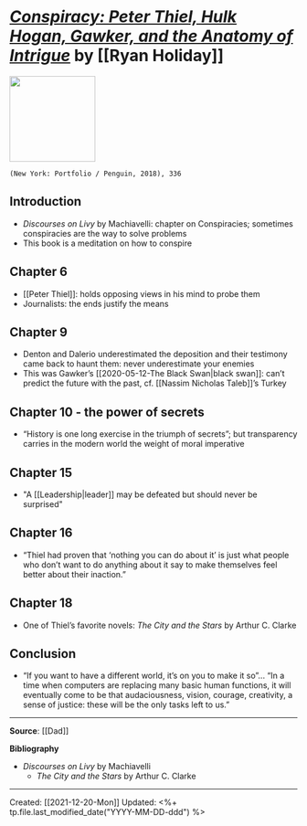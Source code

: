 
# [*Conspiracy: Peter Thiel, Hulk Hogan, Gawker, and the Anatomy of Intrigue*](https://www.penguinrandomhouse.com/books/555492/conspiracy-by-ryan-holiday/9780735217652) by [[Ryan Holiday]]

<img src="https://images3.penguinrandomhouse.com/cover/9780735217652" width=150>

`(New York: Portfolio / Penguin, 2018), 336`

## Introduction
- *Discourses on Livy* by Machiavelli: chapter on Conspiracies; sometimes conspiracies are the way to solve problems
- This book is a meditation on how to conspire

## Chapter 6
- [[Peter Thiel]]: holds opposing views in his mind to probe them
- Journalists: the ends justify the means

## Chapter 9
- Denton and Dalerio underestimated the deposition and their testimony came back to haunt them: never underestimate your enemies
- This was Gawker’s [[2020-05-12-The Black Swan|black swan]]: can’t predict the future with the past, cf. [[Nassim Nicholas Taleb]]’s Turkey

## Chapter 10 - the power of secrets
- “History is one long exercise in the triumph of secrets”; but transparency carries in the modern world the weight of moral imperative

## Chapter 15
- "A [[Leadership|leader]] may be defeated but should never be surprised"

## Chapter 16
- “Thiel had proven that ‘nothing you can do about it’ is just what people who don’t want to do anything about it say to make themselves feel better about their inaction.”


## Chapter 18
- One of Thiel’s favorite novels: *The City and the Stars* by Arthur C. Clarke

## Conclusion
- “If you want to have a different world, it’s on you to make it so”...
“In a time when computers are replacing many basic human functions, it will eventually come to be that audaciousness, vision, courage, creativity, a sense of justice: these will be the only tasks left to us.”


--- 
**Source**: [[Dad]]

**Bibliography**

- *Discourses on Livy* by Machiavelli
	- *The City and the Stars* by Arthur C. Clarke

---
Created: [[2021-12-20-Mon]]
Updated: <%+ tp.file.last_modified_date("YYYY-MM-DD-ddd") %>
